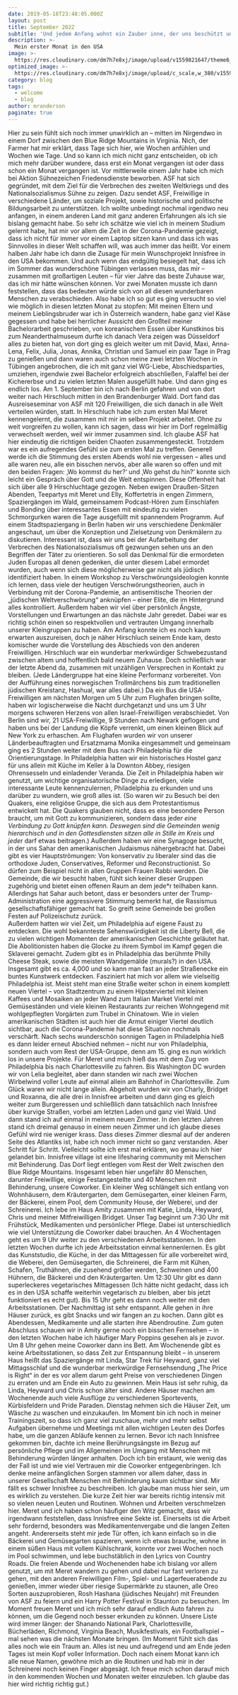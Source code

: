 ```yaml
---
date: 2019-05-16T23:48:05.000Z
layout: post
title: September 2022
subtitle: 'Und jedem Anfang wohnt ein Zauber inne, der uns beschützt und der uns hilft, zu leben - Und auf einmal lebe ich seit einem Monat in den USA…'
description: >-
  Mein erster Monat in den USA
image: >-
  https://res.cloudinary.com/dm7h7e8xj/image/upload/v1559821647/theme6_qeeojf.jpg
optimized_image: >-
  https://res.cloudinary.com/dm7h7e8xj/image/upload/c_scale,w_380/v1559821647/theme6_qeeojf.jpg
category: blog
tags:
  - welcome
  - blog
author: mranderson
paginate: true
---
```

Hier zu sein fühlt sich noch immer unwirklich an – mitten im Nirgendwo in einem Dorf zwischen den Blue Ridge Mountains in Virginia. Nich, der Farmer hat mir erklärt, dass Tage sich hier, wie Wochen anfühlen und Wochen wie Tage. Und so kann ich mich nicht ganz entscheiden, ob ich mich mehr darüber wundere, dass erst ein Monat vergangen ist oder dass schon ein Monat vergangen ist.
Vor mittlerweile einem Jahr habe ich mich bei Aktion Sühnezeichen Friedensdienste beworben. ASF hat sich gegründet, mit dem Ziel für die Verbrechen des zweiten Weltkriegs und des Nationalsozialismus Sühne zu zeigen. Dazu sendet ASF, Freiwillige in verschiedene Länder, um soziale Projekt, sowie historische und politische Bildungsarbeit zu unterstützen. Ich wollte unbedingt nochmal irgendwo neu anfangen, in einem anderen Land mit ganz anderen Erfahrungen als ich sie bislang gemacht habe. So sehr ich schätze wie viel ich in meinem Studium gelernt habe, hat mir vor allem die Zeit in der Corona-Pandemie gezeigt, dass ich nicht für immer vor einem Laptop sitzen kann und dass ich was Sinnvolles in dieser Welt schaffen will, was auch immer das heißt. 
Vor einem halben Jahr habe ich dann die Zusage für mein Wunschprojekt Innisfree in den USA bekommen. Und auch wenn das endgültig besiegelt hat, dass ich im Sommer das wunderschöne Tübingen verlassen muss, das mir – zusammen mit großartigen Leuten – für vier Jahre das beste Zuhause war, das ich mir hätte wünschen können. 
Vor zwei Monaten musste ich dann feststellen, dass das bedeuten würde sich von all diesen wunderbaren Menschen zu verabschieden. Also habe ich so gut es ging versucht so viel wie möglich in diesen letzten Monat zu stopfen: Mit meinen Eltern und meinem Lieblingsbruder war ich in Österreich wandern, habe ganz viel Käse gegessen und habe bei herrlicher Aussicht den Großteil meiner Bachelorarbeit geschrieben, von koreanischem Essen über Kunstkinos bis zum Neanderthalmuseum durfte ich danach Vera zeigen was Düsseldorf alles zu bieten hat, von dort ging es gleich weiter um mit David, Maxi, Anna-Lena, Felix, Julia, Jonas, Annika, Christian und Samuel ein paar Tage in Prag zu genießen und dann waren auch schon meine zwei letzten Wochen in Tübingen angebrochen, die ich mit ganz viel WG-Liebe, Abschiedsparties, umziehen, irgendwie zwei Bachelor erfolgreich abschließen, Falaffel bei der Kichererbse und zu vielen letzten Malen ausgefüllt habe.
Und dann ging es endlich los. Am 1. September bin ich nach Berlin gefahren und von dort weiter nach Hirschluch mitten in den Brandenburger Wald. Dort fand das Ausreiseseminar von ASF mit 120 Freiwilligen, die sich danach in alle Welt verteilen würden, statt. In Hirschluch habe ich zum ersten Mal Meret kennengelernt, die zusammen mit mir im selben Projekt arbeitet. Ohne zu weit vorgreifen zu wollen, kann ich sagen, dass wir hier im Dorf regelmäßig verwechselt werden, weil wir immer zusammen sind. Ich glaube ASF hat hier eindeutig die richtigen beiden Chaoten zusammengesteckt. Trotzdem war es ein aufregendes Gefühl sie zum ersten Mal zu treffen. Generell werde ich die Stimmung des ersten Abends wohl nie vergessen – alles und alle waren neu, alle ein bisschen nervös, aber alle waren so offen und mit den beiden Fragen: ‚Wo kommst du her?‘ und ‚Wo gehst du hin?‘ konnte sich leicht ein Gespräch über Gott und die Welt entspinnen. Diese Offenheit hat sich über alle 9 Hirschluchtage gezogen. Neben ewigen Draußen-Sitzen Abenden, Teepartys mit Meret und Elly, Koffertetris in engen Zimmern, Spaziergängen im Wald, gemeinsamem Podcast-Hören zum Einschlafen und Bonding über interessantes Essen mit eindeutig zu vielen Schmorgurken waren die Tage ausgefüllt mit spannendem Programm. Auf einem Stadtspaziergang in Berlin haben wir uns verschiedene Denkmäler angeschaut, um über die Konzeption und Zielsetzung von Denkmälern zu diskutieren. Interessant ist, dass wir uns bei der Aufarbeitung der Verbrechen des Nationalsozialismus oft gezwungen sehen uns an den Begriffen der Täter zu orientieren. So soll das Denkmal für die ermordeten Juden Europas all denen gedenken, die unter diesem Label ermordet wurden, auch wenn sich diese möglicherweise gar nicht als jüdisch identifiziert haben. In einem Workshop zu Verschwörungsideologien konnte ich lernen, dass viele der heutigen Verschwörungstheorien, auch in Verbindung mit der Corona-Pandemie, an antisemitische Theorien der „jüdischen Weltverschwörung“ anknüpfen – einer Elite, die im Hintergrund alles kontrolliert. Außerdem haben wir viel über persönlich Ängste, Vorstellungen und Erwartungen an das nächste Jahr geredet. Dabei war es richtig schön einen so respektvollen und vertrauten Umgang innerhalb unserer Kleingruppen zu haben. Am Anfang konnte ich es noch kaum erwarten auszureisen, doch je näher Hirschluch seinem Ende kam, desto komischer wurde die Vorstellung des Abschieds von den anderen Freiwilligen. Hirschluch war ein wunderbar merkwürdiger Schwebezustand zwischen altem und hoffentlich bald neuem Zuhause. Doch schließlich war der letzte Abend da, zusammen mit unzähligen Versprechen in Kontakt zu bleiben. (Jede Ländergruppe hat eine kleine Performanz vorbereitet. Von der Aufführung eines norwegischen Trollmärchens bis zum traditionellen jüdischen Kreistanz, Hashual, war alles dabei.) Da ein Bus die USA-Freiwilligen am nächsten Morgen um 5 Uhr zum Flughafen bringen sollte, haben wir logischerweise die Nacht durchgetanzt und uns um 3 Uhr morgens schweren Herzens von allen Israel-Freiwilligen verabschiedet.
Von Berlin sind wir, 21 USA-Freiwillige, 9 Stunden nach Newark geflogen und haben uns bei der Landung die Köpfe verrenkt, um einen kleinen Blick auf New York zu erhaschen. Am Flughafen wurden wir von unserer Länderbeauftragten und Ersatzmama Monika eingesammelt und gemeinsam ging es 2 Stunden weiter mit dem Bus nach Philadelphia für die Orientierungstage. In Philadelphia hatten wir ein historisches Hostel ganz für uns allein mit Küche im Keller à la Downton Abbey, riesigen Ohrensesseln und einladender Veranda. 
Die Zeit in Philadelphia haben wir genutzt, um wichtige organisatorische Dinge zu erledigen, viele interessante Leute kennenzulernen, Philadelphia zu erkunden und uns darüber zu wundern, wie groß alles ist. (So waren wir zu Besuch bei den Quakers, eine religiöse Gruppe, die sich aus dem Protestantismus entwickelt hat. Die Quakers glauben nicht, dass es eine besondere Person braucht, um mit Gott zu kommunizieren, sondern dass jede*r eine Verbindung zu Gott knüpfen kann. Deswegen sind die Gemeinden wenig hierarchisch und in den Gottesdiensten sitzen alle in Stille im Kreis und jede*r darf etwas beitragen.) Außerdem haben wir eine Synagoge besucht, in der uns Sahar den amerikanischen Judaismus nähergebracht hat. Dabei gibt es vier Hauptströmungen: Von konservativ zu liberaler sind das die orthodoxe Juden, Conservatives, Reformer und Reconstructionist. So dürfen zum Beispiel nicht in allen Gruppen Frauen Rabbi werden. Die Gemeinde, die wir besucht haben, fühlt sich keiner dieser Gruppen zugehörig und bietet einen offenen Raum an dem jede*r teilhaben kann. Allerdings hat Sahar auch betont, dass er besonders unter der Trump-Administration eine aggressivere Stimmung bemerkt hat, die Rassismus gesellschaftsfähiger gemacht hat. So greift seine Gemeinde bei großen Festen auf Polizeischutz zurück.  
Außerdem hatten wir viel Zeit, um Philadelphia auf eigene Faust zu entdecken. Die wohl bekannteste Sehenswürdigkeit ist die Liberty Bell, die zu vielen wichtigen Momenten der amerikanischen Geschichte geläutet hat. Die Abolitionisten haben die Glocke zu ihrem Symbol im Kampf gegen die Sklaverei gemacht. Zudem gibt es in Philadelphia das berühmte Philly Cheese Steak, sowie die meisten Wandgemälde (murals?) in den USA. Insgesamt gibt es ca. 4,000 und so kann man fast an jeder Straßenecke ein buntes Kunstwerk entdecken. Fasziniert hat mich vor allem wie vielseitig Philadelphia ist. Meist steht man eine Straße weiter schon in einem komplett neuen Viertel – von Stadtzentrum zu einem Hipsterviertel mit kleinen Kaffees und Mosaiken an jeder Wand zum Italian Market Viertel mit Gemüseständen und viele kleinen Restaurants zur reichen Wohngegend mit wohlgepflegten Vorgärten zum Trubel in Chinatown. Wie in vielen amerikanischen Städten ist auch hier die Armut einiger Viertel deutlich sichtbar, auch die Corona-Pandemie hat diese Situation nochmals verschärft.
Nach sechs wunderschön sonnigen Tagen in Philadelphia hieß es dann leider erneut Abschied nehmen – nicht nur von Philadelphia, sondern auch vom Rest der USA-Gruppe, denn am 15. ging es nun wirklich los in unsere Projekte. Für Meret und mich hieß das mit dem Zug von Philadelphia bis nach Charlottesville zu fahren. Bis Washington DC wurden wir von Lelia begleitet, aber dann standen wir nach zwei Wochen Wirbelwind voller Leute auf einmal allein am Bahnhof in Charlottesville. Zum Glück waren wir nicht lange allein. Abgeholt wurden wir von Charly, Bridget und Roxanna, die alle drei in Innisfree arbeiten und dann ging es gleich weiter zum Burgeressen und schließlich dann tatsächlich nach Innisfree über kurvige Straßen, vorbei am letzten Laden und ganz viel Wald. Und dann stand ich auf einmal in meinem neuen Zimmer. In den letzten Jahren stand ich dreimal genauso in einem neuen Zimmer und ich glaube dieses Gefühl wird nie weniger krass. Dass dieses Zimmer diesmal auf der anderen Seite des Atlantiks ist, habe ich noch immer nicht so ganz verstanden. 
Aber Schritt für Schritt. Vielleicht sollte ich erst mal erklären, wo genau ich hier gelandet bin. Innisfree village ist eine lifesharing community mit Menschen mit Behinderung. Das Dorf liegt entlegen vom Rest der Welt zwischen den Blue Ridge Mountains. Insgesamt leben hier ungefähr 80 Menschen, darunter Freiwillige, einige Festangestellte und 40 Menschen mit Behinderung, unsere Coworker. Ein kleiner Weg schlängelt sich entlang von Wohnhäusern, dem Kräutergarten, dem Gemüsegarten, einer kleinen Farm, der Bäckerei, einem Pool, dem Community House, der Weberei, und der Schreinerei. Ich lebe im Haus Amity zusammen mit Katie, Linda, Heyward, Chris und meiner Mitfreiwilligen Bridget. Unser Tag beginnt um 7:30 Uhr mit Frühstück, Medikamenten und persönlicher Pflege. Dabei ist unterschiedlich wie viel Unterstützung die Coworker dabei brauchen. An 4 Wochentagen geht es um 9 Uhr weiter zu den verschiedenen Arbeitsstationen. In den letzten Wochen durfte ich jede Arbeitsstation einmal kennenlernen. Es gibt das Kunststudio, die Küche, in der das Mittagessen für alle vorbereitet wird, die Weberei, den Gemüsegarten, die Schreinerei, die Farm mit Kühen, Schafen, Truthähnen, die zusehend größer werden, Schweinen und 400 Hühnern, die Bäckerei und den Kräutergarten. Um 12:30 Uhr gibt es dann superleckeres vegetarisches Mittagessen (Ich hätte nicht gedacht, dass ich es in den USA schaffe weiterhin vegetarisch zu bleiben, aber bis jetzt funktioniert es echt gut). Bis 15 Uhr geht es dann noch weiter mit den Arbeitsstationen. Der Nachmittag ist sehr entspannt. Alle gehen in ihre Häuser zurück, es gibt Snacks und wir fangen an zu kochen. Dann gibt es Abendessen, Medikamente und alle starten ihre Abendroutine. Zum guten Abschluss schauen wir in Amity gerne noch ein bisschen Fernsehen – in den letzten Wochen habe ich häufiger Mary Poppins gesehen als je zuvor. Um 8 Uhr gehen meine Coworker dann ins Bett. Am Wochenende gibt es keine Arbeitsstationen, so dass Zeit zur Entspannung bleibt – in unserem Haus heißt das Spaziergänge mit Linda, Star Trek für Heyward, ganz viel Mittagsschlaf und die wunderbar merkwürdige Fernsehsendung „The Price is Right“ in der es vor allem darum geht Preise von verschiedenen Dingen zu erraten und am Ende ein Auto zu gewinnen. Mein Haus ist sehr ruhig, da Linda, Heyward und Chris schon älter sind. Andere Häuser machen am Wochenende auch viele Ausflüge zu verschiedenen Sportevents, Kürbisfeldern und Pride Paraden. Dienstag nehmen sich die Häuser Zeit, um Wäsche zu waschen und einzukaufen. Im Moment bin ich noch in meiner Trainingszeit, so dass ich ganz viel zuschaue, mehr und mehr selbst Aufgaben übernehme und Meetings mit allen wichtigen Leuten des Dorfes habe, um die ganzen Abläufe kennen zu lernen. Bevor ich nach Innisfree gekommen bin, dachte ich meine Berührungsängste im Bezug auf persönliche Pflege und im Allgemeinen im Umgang mit Menschen mit Behinderung würden länger anhalten. Doch ich bin erstaunt, wie wenig das der Fall ist und wie viel Vertrauen mir die Coworker entgegenbringen. Ich denke meine anfänglichen Sorgen stammen vor allem daher, dass in unserer Gesellschaft Menschen mit Behinderung kaum sichtbar sind.
Mir fällt es schwer Innisfree zu beschreiben. Ich glaube man muss hier sein, um es wirklich zu verstehen. Die kurze Zeit hier war bereits richtig intensiv mit so vielen neuen Leuten und Routinen. Wohnen und Arbeiten verschmelzen hier. Meret und ich haben schon häufiger den Witz gemacht, dass wir irgendwann feststellen, dass Innisfree eine Sekte ist. Einerseits ist die Arbeit sehr fordernd, besonders was Medikamentenvergabe und die langen Zeiten angeht. Andererseits steht mir jede Tür offen, ich kann einfach so in die Bäckerei und Gemüsegarten spazieren, wenn ich etwas brauche, wohne in einem süßen Haus mit vollem Kühlschrank, konnte vor zwei Wochen noch im Pool schwimmen, und lebe buchstäblich in den Lyrics von Country Roads.
Die freien Abende und Wochenenden habe ich bislang vor allem genutzt, um mit Meret wandern zu gehen und dabei nur fast verloren zu gehen, mit den anderen Freiwilligen Film-, Spiel- und Lagerfeuerabende zu genießen, immer wieder über riesige Supermärkte zu staunen, alle Oreo Sorten auszuprobieren, Rosh Hashana (jüdisches Neujahr) mit Freunden von ASF zu feiern und ein Harry Potter Festival in Staunton zu besuchen. Im Moment freuen Meret und ich mich sehr darauf endlich Auto fahren zu können, um die Gegend noch besser erkunden zu können. Unsere Liste wird immer länger: der Shanando National Park, Charlottesville, Bücherläden, Richmond, Virginia Beach, Musikfestivals, ein Footballspiel – mal sehen was die nächsten Monate bringen.
(Im Moment fühlt sich das alles noch wie ein Traum an. Alles ist neu und aufregend und am Ende jeden Tages ist mein Kopf voller Information. Doch nach einem Monat kann ich alle neue Namen, gewöhne mich an die Routinen und hab mir in der Schreinerei noch keinen Finger abgesägt. Ich freue mich schon darauf mich in den kommenden Wochen und Monaten weiter einzuleben. Ich glaube das hier wird richtig richtig gut.)
